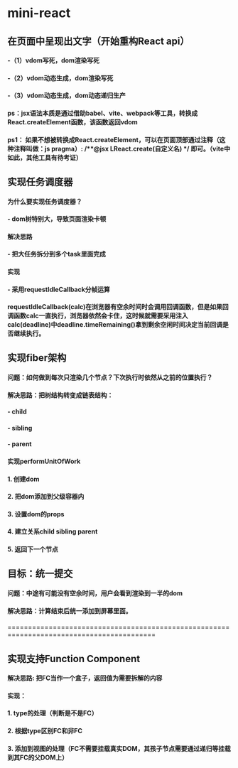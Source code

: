 # mini-react

## 在页面中呈现出文字（开始重构React api）
#### -（1）vdom写死，dom渲染写死
#### -（2）vdom动态生成，dom渲染写死
#### -（3）vdom动态生成，dom动态递归生产

#### ps：jsx语法本质是通过借助babel、vite、webpack等工具，转换成React.createElement函数，该函数返回vdom
#### ps1： 如果不想被转换成React.createElement，可以在页面顶部通过注释（这种注释叫做：js pragma）: /**@jsx LReact.create(自定义名) */ 即可。（vite中如此，其他工具有待考证）

## 实现任务调度器
#### 为什么要实现任务调度器？
#### - dom树特别大，导致页面渲染卡顿
#### 解决思路
#### - 把大任务拆分到多个task里面完成
#### 实现
#### - 采用requestIdleCallback分帧运算
#### requestIdleCallback(calc)在浏览器有空余时间时会调用回调函数，但是如果回调函数calc一直执行，浏览器依然会卡住，这时候就需要采用注入calc(deadline)中deadline.timeRemaining()拿到剩余空闲时间决定当前回调是否继续执行。

## 实现fiber架构
#### 问题：如何做到每次只渲染几个节点？下次执行时依然从之前的位置执行？
#### 解决思路：把树结构转变成链表结构：
#### - child
#### - sibling
#### - parent
#### 实现performUnitOfWork
#### 1. 创建dom
#### 2. 把dom添加到父级容器内
#### 3. 设置dom的props
#### 4. 建立关系child sibling parent
#### 5. 返回下一个节点

## 目标：统一提交
#### 问题：中途有可能没有空余时间，用户会看到渲染到一半的dom
#### 解决思路：计算结束后统一添加到屏幕里面。


==========================================================================================
## 实现支持Function Component
#### 解决思路: 把FC当作一个盒子，返回值为需要拆解的内容
#### 实现：
#### 1. type的处理（判断是不是FC）
#### 2. 根据type区别FC和非FC
#### 3. 添加到视图的处理（FC不需要挂载真实DOM，其孩子节点需要通过递归等挂载到其FC的父DOM上）
